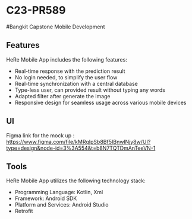 # C23-PR589
#Bangkit Capstone Mobile Development

## Features
HeRe Mobile App includes the following features:

- Real-time response with the prediction result
- No login needed, to simplify the user flow
- Real-time synchronization with a central database
- Type-less user, can provided result without typing any words
- Adapted filter after generate the image
- Responsive design for seamless usage across various mobile devices


## UI
Figma link for the mock up :
https://www.figma.com/file/kMRqIpSb8Bf5IBnwlNjy8w/UI?type=design&node-id=3%3A554&t=b8N7TQTDmAnTeeVN-1


## Tools
HeRe Mobile App utilizes the following technology stack:

- Programming Language: Kotlin, Xml
- Framework: Android SDK
- Platform and Services: Android Studio
- Retrofit
